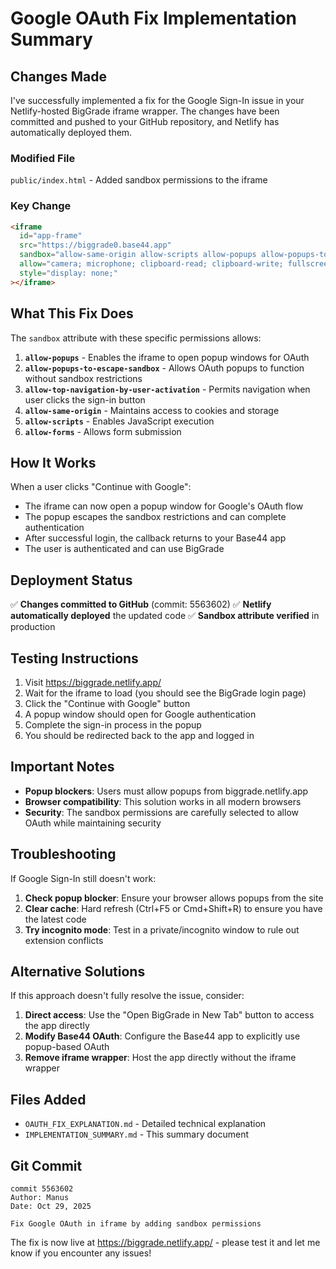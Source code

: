 # Google OAuth Fix Implementation Summary

## Changes Made

I've successfully implemented a fix for the Google Sign-In issue in your Netlify-hosted BigGrade iframe wrapper. The changes have been committed and pushed to your GitHub repository, and Netlify has automatically deployed them.

### Modified File
`public/index.html` - Added sandbox permissions to the iframe

### Key Change
```html
<iframe 
  id="app-frame" 
  src="https://biggrade0.base44.app"
  sandbox="allow-same-origin allow-scripts allow-popups allow-popups-to-escape-sandbox allow-forms allow-top-navigation-by-user-activation"
  allow="camera; microphone; clipboard-read; clipboard-write; fullscreen; payment; geolocation"
  style="display: none;"
></iframe>
```

## What This Fix Does

The `sandbox` attribute with these specific permissions allows:

1. **`allow-popups`** - Enables the iframe to open popup windows for OAuth
2. **`allow-popups-to-escape-sandbox`** - Allows OAuth popups to function without sandbox restrictions
3. **`allow-top-navigation-by-user-activation`** - Permits navigation when user clicks the sign-in button
4. **`allow-same-origin`** - Maintains access to cookies and storage
5. **`allow-scripts`** - Enables JavaScript execution
6. **`allow-forms`** - Allows form submission

## How It Works

When a user clicks "Continue with Google":
- The iframe can now open a popup window for Google's OAuth flow
- The popup escapes the sandbox restrictions and can complete authentication
- After successful login, the callback returns to your Base44 app
- The user is authenticated and can use BigGrade

## Deployment Status

✅ **Changes committed to GitHub** (commit: 5563602)
✅ **Netlify automatically deployed** the updated code
✅ **Sandbox attribute verified** in production

## Testing Instructions

1. Visit https://biggrade.netlify.app/
2. Wait for the iframe to load (you should see the BigGrade login page)
3. Click the "Continue with Google" button
4. A popup window should open for Google authentication
5. Complete the sign-in process in the popup
6. You should be redirected back to the app and logged in

## Important Notes

- **Popup blockers**: Users must allow popups from biggrade.netlify.app
- **Browser compatibility**: This solution works in all modern browsers
- **Security**: The sandbox permissions are carefully selected to allow OAuth while maintaining security

## Troubleshooting

If Google Sign-In still doesn't work:

1. **Check popup blocker**: Ensure your browser allows popups from the site
2. **Clear cache**: Hard refresh (Ctrl+F5 or Cmd+Shift+R) to ensure you have the latest code
3. **Try incognito mode**: Test in a private/incognito window to rule out extension conflicts

## Alternative Solutions

If this approach doesn't fully resolve the issue, consider:

1. **Direct access**: Use the "Open BigGrade in New Tab" button to access the app directly
2. **Modify Base44 OAuth**: Configure the Base44 app to explicitly use popup-based OAuth
3. **Remove iframe wrapper**: Host the app directly without the iframe wrapper

## Files Added

- `OAUTH_FIX_EXPLANATION.md` - Detailed technical explanation
- `IMPLEMENTATION_SUMMARY.md` - This summary document

## Git Commit

```
commit 5563602
Author: Manus
Date: Oct 29, 2025

Fix Google OAuth in iframe by adding sandbox permissions
```

The fix is now live at https://biggrade.netlify.app/ - please test it and let me know if you encounter any issues!
